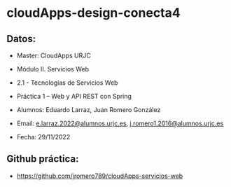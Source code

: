 # cloudApps-design-conecta4

## Datos:
- Master: CloudApps URJC
- Módulo II. Servicios Web
- 2.1 - Tecnologías de Servicios Web
- Práctica 1 – Web y API REST con Spring 

- Alumnos: Eduardo Larraz, Juan Romero González
- Email: e.larraz.2022@alumnos.urjc.es, j.romero1.2016@alumnos.urjc.es
- Fecha: 29/11/2022

## Github práctica:
- https://github.com/jromero789/cloudApps-servicios-web